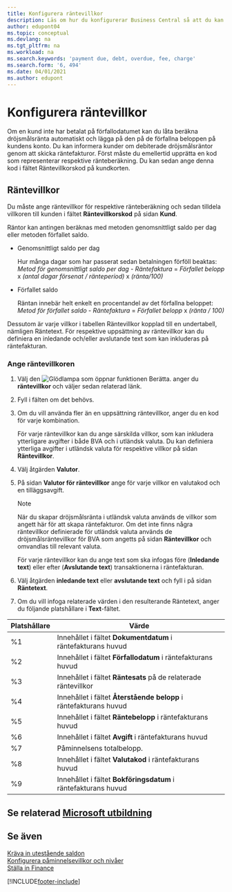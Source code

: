 ```yaml
---
title: Konfigurera räntevillkor
description: Läs om hur du konfigurerar Business Central så att du kan informera kunder om extra avgifter genom att skicka räntefakturor.
author: edupont04
ms.topic: conceptual
ms.devlang: na
ms.tgt_pltfrm: na
ms.workload: na
ms.search.keywords: 'payment due, debt, overdue, fee, charge'
ms.search.form: '6, 494'
ms.date: 04/01/2021
ms.author: edupont
---
```

# <a name="set-up-finance-charge-terms"></a><a name="set-up-finance-charge-terms"></a>Konfigurera räntevillkor

Om en kund inte har betalat på förfallodatumet kan du låta beräkna dröjsmålsränta automatiskt och lägga på den på de förfallna beloppen på kundens konto. Du kan informera kunder om debiterade dröjsmålsräntor genom att skicka räntefakturor. Först måste du emellertid upprätta en kod som representerar respektive ränteberäkning. Du kan sedan ange denna kod i fältet Räntevillkorskod på kundkorten.  

## <a name="finance-charge-terms"></a><a name="finance-charge-terms"></a>Räntevillkor

Du måste ange räntevillkor för respektive ränteberäkning och sedan tilldela villkoren till kunden i fältet **Räntevillkorskod** på sidan **Kund**.

Räntor kan antingen beräknas med metoden genomsnittligt saldo per dag eller metoden förfallet saldo.

* Genomsnittligt saldo per dag  
  
  Hur många dagar som har passerat sedan betalningen förföll beaktas:  
  *Metod för genomsnittligt saldo per dag* - *Räntefaktura* = *Förfallet belopp* x *(antal dagar försenat / ränteperiod)* x *(ränta/100)*

* Förfallet saldo  
  
  Räntan innebär helt enkelt en procentandel av det förfallna beloppet:  
  *Metod för förfallet saldo* - *Räntefaktura* = *Förfallet belopp* x *(ränta / 100)*

Dessutom är varje villkor i tabellen Räntevillkor kopplad till en undertabell, nämligen Räntetext. För respektive uppsättning av räntevillkor kan du definiera en inledande och/eller avslutande text som kan inkluderas på räntefakturan.

### <a name="to-set-up-finance-charge-terms"></a><a name="to-set-up-finance-charge-terms"></a>Ange räntevillkoren

1. Välj den ![Glödlampa som öppnar funktionen Berätta.](media/ui-search/search_small.png "Berätta för mig vad du vill göra") anger du **räntevillkor** och väljer sedan relaterad länk.  
2. Fyll i fälten om det behövs.
3. Om du vill använda fler än en uppsättning räntevillkor, anger du en kod för varje kombination.

    För varje räntevillkor kan du ange särskilda villkor, som kan inkludera ytterligare avgifter i både BVA och i utländsk valuta. Du kan definiera ytterliga avgifter i utländsk valuta för respektive villkor på sidan **Räntevillkor**.
4. Välj åtgärden **Valutor**.
5. På sidan **Valutor för räntevillkor** ange för varje villkor en valutakod och en tilläggsavgift.

    > [!NOTE]  
    > När du skapar dröjsmålsränta i utländsk valuta används de villkor som angett här för att skapa räntefakturor. Om det inte finns några räntevillkor definierade för utländsk valuta används de dröjsmålsräntevillkor för BVA som angetts på sidan **Räntevillkor** och omvandlas till relevant valuta.

    För varje räntevillkor kan du ange text som ska infogas före (**Inledande text**) eller efter (**Avslutande text**) transaktionerna i räntefakturan.  
6. Välj åtgärden **inledande text** eller **avslutande text** och fyll i på sidan **Räntetext**.
7. Om du vill infoga relaterade värden i den resulterande Räntetext, anger du följande platshållare i **Text**-fältet.

|Platshållare|Värde|  
|-----------------|-----------|  
|%1|Innehållet i fältet **Dokumentdatum** i räntefakturans huvud|  
|%2|Innehållet i fältet **Förfallodatum** i räntefakturans huvud|  
|%3|Innehållet i fältet **Räntesats** på de relaterade räntevillkor|  
|%4|Innehållet i fältet **Återstående belopp** i räntefakturans huvud|  
|%5|Innehållet i fältet **Räntebelopp** i räntefakturans huvud|  
|%6|Innehållet i fältet **Avgift** i räntefakturans huvud|  
|%7|Påminnelsens totalbelopp.|  
|%8|Innehållet i fältet **Valutakod** i räntefakturans huvud|  
|%9|Innehållet i fältet **Bokföringsdatum** i räntefakturans huvud|  

## <a name="see-related-microsoft-training"></a><a name="see-related-microsoft-training"></a>Se relaterad [Microsoft utbildning](/training/modules/send-memos-dynamics-365-business-central/)

## <a name="see-also"></a><a name="see-also"></a>Se även

[Kräva in utestående saldon](receivables-collect-outstanding-balances.md)  
[Konfigurera påminnelsevillkor och nivåer](finance-setup-reminders.md)  
[Ställa in Finance](finance-setup-finance.md)  


[!INCLUDE[footer-include](includes/footer-banner.md)]
